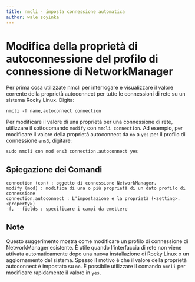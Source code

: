 ```yaml
---
title: nmcli - imposta connessione automatica
author: wale soyinka
---
```


# Modifica della proprietà di autoconnessione del profilo di connessione di NetworkManager

Per prima cosa utilizzate nmcli per interrogare e visualizzare il valore corrente della proprietà autoconnect per tutte le connessioni di rete su un sistema Rocky Linux. Digita:

```
nmcli -f name,autoconnect connection 
```

Per modificare il valore di una proprietà per una connessione di rete, utilizzare il sottocomando `modify` con `nmcli connection`. Ad esempio, per modificare il valore della proprietà autoconnect da `no` a `yes` per il profilo di connessione `ens3`, digitare:

```
sudo nmcli con mod ens3 connection.autoconnect yes
```

## Spiegazione dei Comandi

```
connection (con) : oggetto di connessione NetworkManager. 
modify (mod) : modifica di una o più proprietà di un dato profilo di connessione
connection.autoconnect : L'impostazione e la proprietà (<setting>.<property>)
-f, --fields : specificare i campi da emettere

```

## Note

Questo suggerimento mostra come modificare un profilo di connessione di NetworkManager esistente. È utile quando l'interfaccia di rete non viene attivata automaticamente dopo una nuova installazione di Rocky Linux o un aggiornamento del sistema. Spesso il motivo è che il valore della proprietà autoconnect è impostato su `no`. È possibile utilizzare il comando `nmcli` per modificare rapidamente il valore in `yes`.  
